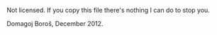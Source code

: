 Not licensed. If you copy this file there's nothing I can do to stop you.

Domagoj Boroš, December 2012.
